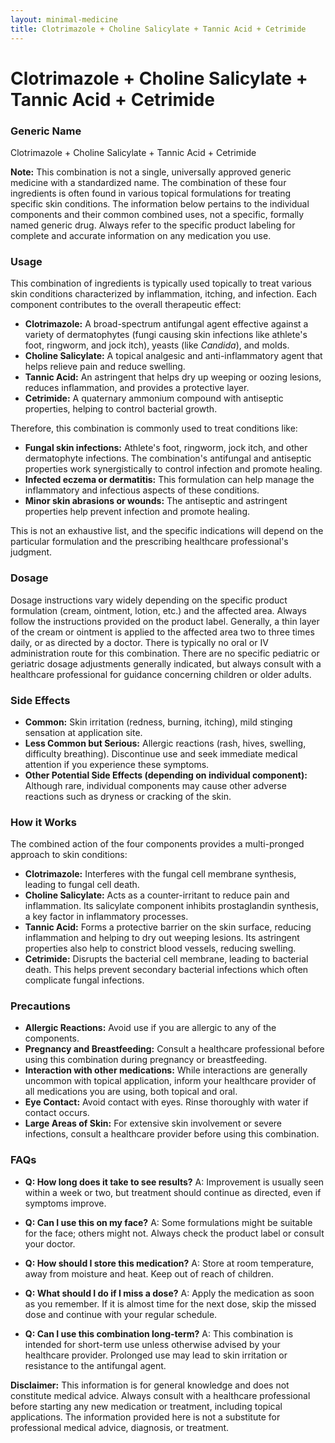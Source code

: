 ```yaml
---
layout: minimal-medicine
title: Clotrimazole + Choline Salicylate + Tannic Acid + Cetrimide
---
```


# Clotrimazole + Choline Salicylate + Tannic Acid + Cetrimide
### Generic Name
Clotrimazole + Choline Salicylate + Tannic Acid + Cetrimide

**Note:** This combination is not a single, universally approved generic medicine with a standardized name.  The combination of these four ingredients is often found in various topical formulations for treating specific skin conditions.  The information below pertains to the individual components and their common combined uses, not a specific, formally named generic drug. Always refer to the specific product labeling for complete and accurate information on any medication you use.


### Usage

This combination of ingredients is typically used topically to treat various skin conditions characterized by inflammation, itching, and infection.  Each component contributes to the overall therapeutic effect:

* **Clotrimazole:** A broad-spectrum antifungal agent effective against a variety of dermatophytes (fungi causing skin infections like athlete's foot, ringworm, and jock itch), yeasts (like *Candida*), and molds.
* **Choline Salicylate:**  A topical analgesic and anti-inflammatory agent that helps relieve pain and reduce swelling.
* **Tannic Acid:** An astringent that helps dry up weeping or oozing lesions, reduces inflammation, and provides a protective layer.
* **Cetrimide:** A quaternary ammonium compound with antiseptic properties, helping to control bacterial growth.

Therefore, this combination is commonly used to treat conditions like:

* **Fungal skin infections:** Athlete's foot, ringworm, jock itch, and other dermatophyte infections.  The combination's antifungal and antiseptic properties work synergistically to control infection and promote healing.
* **Infected eczema or dermatitis:**  This formulation can help manage the inflammatory and infectious aspects of these conditions.
* **Minor skin abrasions or wounds:** The antiseptic and astringent properties help prevent infection and promote healing.

This is not an exhaustive list, and the specific indications will depend on the particular formulation and the prescribing healthcare professional's judgment.


### Dosage

Dosage instructions vary widely depending on the specific product formulation (cream, ointment, lotion, etc.) and the affected area.  Always follow the instructions provided on the product label. Generally, a thin layer of the cream or ointment is applied to the affected area two to three times daily, or as directed by a doctor.  There is typically no oral or IV administration route for this combination.   There are no specific pediatric or geriatric dosage adjustments generally indicated, but always consult with a healthcare professional for guidance concerning children or older adults.


### Side Effects

* **Common:** Skin irritation (redness, burning, itching), mild stinging sensation at application site.
* **Less Common but Serious:** Allergic reactions (rash, hives, swelling, difficulty breathing).  Discontinue use and seek immediate medical attention if you experience these symptoms.
* **Other Potential Side Effects (depending on individual component):**  Although rare, individual components may cause other adverse reactions such as dryness or cracking of the skin.


### How it Works

The combined action of the four components provides a multi-pronged approach to skin conditions:

* **Clotrimazole:** Interferes with the fungal cell membrane synthesis, leading to fungal cell death.
* **Choline Salicylate:** Acts as a counter-irritant to reduce pain and inflammation. Its salicylate component inhibits prostaglandin synthesis, a key factor in inflammatory processes.
* **Tannic Acid:** Forms a protective barrier on the skin surface, reducing inflammation and helping to dry out weeping lesions.  Its astringent properties also help to constrict blood vessels, reducing swelling.
* **Cetrimide:** Disrupts the bacterial cell membrane, leading to bacterial death.  This helps prevent secondary bacterial infections which often complicate fungal infections.


### Precautions

* **Allergic Reactions:** Avoid use if you are allergic to any of the components.
* **Pregnancy and Breastfeeding:** Consult a healthcare professional before using this combination during pregnancy or breastfeeding.
* **Interaction with other medications:**  While interactions are generally uncommon with topical application, inform your healthcare provider of all medications you are using, both topical and oral.
* **Eye Contact:** Avoid contact with eyes. Rinse thoroughly with water if contact occurs.
* **Large Areas of Skin:**  For extensive skin involvement or severe infections, consult a healthcare provider before using this combination.



### FAQs

* **Q: How long does it take to see results?** A: Improvement is usually seen within a week or two, but treatment should continue as directed, even if symptoms improve.

* **Q: Can I use this on my face?** A:  Some formulations might be suitable for the face; others might not. Always check the product label or consult your doctor.

* **Q: How should I store this medication?** A: Store at room temperature, away from moisture and heat. Keep out of reach of children.

* **Q: What should I do if I miss a dose?** A: Apply the medication as soon as you remember. If it is almost time for the next dose, skip the missed dose and continue with your regular schedule.

* **Q: Can I use this combination long-term?** A: This combination is intended for short-term use unless otherwise advised by your healthcare provider. Prolonged use may lead to skin irritation or resistance to the antifungal agent.

**Disclaimer:**  This information is for general knowledge and does not constitute medical advice.  Always consult with a healthcare professional before starting any new medication or treatment, including topical applications.  The information provided here is not a substitute for professional medical advice, diagnosis, or treatment.
